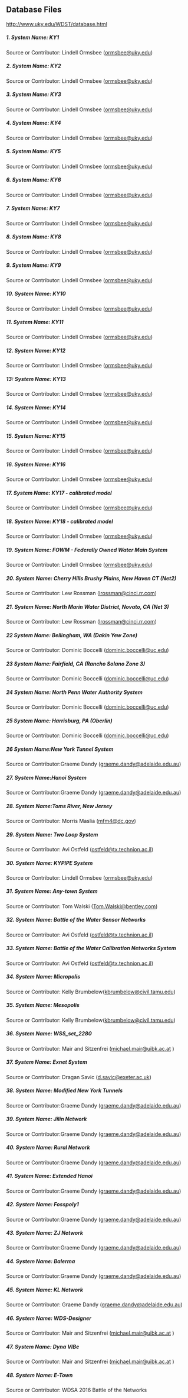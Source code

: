 ## Database Files 
http://www.uky.edu/WDST/database.html

##### 1. System Name: KY1

Source or Contributor: Lindell Ormsbee (ormsbee@uky.edu)

##### 2. System Name: KY2

Source or Contributor: Lindell Ormsbee (ormsbee@uky.edu)

##### 3. System Name: KY3

Source or Contributor: Lindell Ormsbee (ormsbee@uky.edu)

##### 4. System Name: KY4

Source or Contributor: Lindell Ormsbee (ormsbee@uky.edu)

##### 5. System Name: KY5

Source or Contributor: Lindell Ormsbee (ormsbee@uky.edu)

##### 6. System Name: KY6

Source or Contributor: Lindell Ormsbee (ormsbee@uky.edu)

##### 7. System Name: KY7

Source or Contributor: Lindell Ormsbee (ormsbee@uky.edu)

##### 8. System Name: KY8

Source or Contributor: Lindell Ormsbee (ormsbee@uky.edu)

##### 9. System Name: KY9

Source or Contributor: Lindell Ormsbee (ormsbee@uky.edu)

##### 10. System Name: KY10

Source or Contributor: Lindell Ormsbee (ormsbee@uky.edu)

##### 11. System Name: KY11

Source or Contributor: Lindell Ormsbee (ormsbee@uky.edu)

##### 12. System Name: KY12

Source or Contributor: Lindell Ormsbee (ormsbee@uky.edu)

##### 13: System Name: KY13

Source or Contributor: Lindell Ormsbee (ormsbee@uky.edu)

##### 14. System Name: KY14

Source or Contributor: Lindell Ormsbee (ormsbee@uky.edu)

##### 15. System Name: KY15

Source or Contributor: Lindell Ormsbee (ormsbee@uky.edu)

##### 16. System Name: KY16

Source or Contributor: Lindell Ormsbee (ormsbee@uky.edu)

##### 17. System Name: KY17 - calibrated model

Source or Contributor: Lindell Ormsbee (ormsbee@uky.edu)

##### 18. System Name: KY18 - calibrated model

Source or Contributor: Lindell Ormsbee (ormsbee@uky.edu)

##### 19. System Name: FOWM - Federally Owned Water Main System

Source or Contributor: Lindell Ormsbee (ormsbee@uky.edu)

##### 20. System Name: Cherry Hills Brushy Plains, New Haven CT (Net2)

Source or Contributor: Lew Rossman (lrossman@cinci.rr.com)

##### 21. System Name: North Marin Water District, Novato, CA (Net 3)

Source or Contributor: Lew Rossman (lrossman@cinci.rr.com)

##### 22 System Name: Bellingham, WA (Dakin Yew Zone)

Source or Contributor: Dominic Boccelli (dominic.boccelli@uc.edu)

##### 23 System Name: Fairfield, CA (Rancho Solano Zone 3)

Source or Contributor: Dominic Boccelli (dominic.boccelli@uc.edu)

##### 24 System Name: North Penn Water Authority System

Source or Contributor: Dominic Boccelli (dominic.boccelli@uc.edu)

##### 25 System Name: Harrisburg, PA (Oberlin)

Source or Contributor: Dominic Boccelli (dominic.boccelli@uc.edu)

##### 26 System Name:New York Tunnel System

Source or Contributor:Graeme Dandy (graeme.dandy@adelaide.edu.au)

##### 27. System Name:Hanoi System

Source or Contributor:Graeme Dandy (graeme.dandy@adelaide.edu.au)

##### 28. System Name:Toms River, New Jersey

Source or Contributor: Morris Maslia (mfm4@dc.gov)

##### 29. System Name: Two Loop System

Source or Contributor: Avi Ostfeld (ostfeld@tx.technion.ac.il)

##### 30. System Name: KYPIPE System

Source or Contributor: Lindell Ormsbee (ormsbee@uky.edu)

##### 31. System Name: Any-town System

Source or Contributor: Tom Walski (Tom.Walski@bentley.com)

##### 32. System Name: Battle of the Water Sensor Networks

Source or Contributor: Avi Ostfeld (ostfeld@tx.technion.ac.il)

##### 33. System Name: Battle of the Water Calibration Networks System

Source or Contributor: Avi Ostfeld (ostfeld@tx.technion.ac.il)

##### 34. System Name: Micropolis

Source or Contributor: Kelly Brumbelow(kbrumbelow@civil.tamu.edu)

##### 35. System Name: Mesopolis

Source or Contributor: Kelly Brumbelow(kbrumbelow@civil.tamu.edu)

##### 36. System Name: WSS_set_2280

Source or Contributor: Mair and Sitzenfrei (michael.mair@uibk.ac.at )

##### 37. System Name: Exnet System

Source or Contributor: Dragan Savic (d.savic@exeter.ac.uk)

##### 38. System Name: Modified New York Tunnels

Source or Contributor:Graeme Dandy (graeme.dandy@adelaide.edu.au)

##### 39. System Name: Jilin Network

Source or Contributor:Graeme Dandy (graeme.dandy@adelaide.edu.au)

##### 40. System Name: Rural Network

Source or Contributor:Graeme Dandy (graeme.dandy@adelaide.edu.au)

##### 41. System Name: Extended Hanoi

Source or Contributor:Graeme Dandy (graeme.dandy@adelaide.edu.au)

##### 42. System Name: Fosspoly1

Source or Contributor:Graeme Dandy (graeme.dandy@adelaide.edu.au)

##### 43. System Name: ZJ Network

Source or Contributor:Graeme Dandy (graeme.dandy@adelaide.edu.au)

##### 44. System Name: Balerma

Source or Contributor:Graeme Dandy (graeme.dandy@adelaide.edu.au)

##### 45. System Name: KL Network

Source or Contributor: Graeme Dandy (graeme.dandy@adelaide.edu.au)

##### 46. System Name: WDS-Designer

Source or Contributor: Mair and Sitzenfrei (michael.mair@uibk.ac.at )

##### 47. System Name: Dyna VIBe

Source or Contributor: Mair and Sitzenfrei (michael.mair@uibk.ac.at )

##### 48. System Name: E-Town

Source or Contributor: WDSA 2016 Battle of the Networks